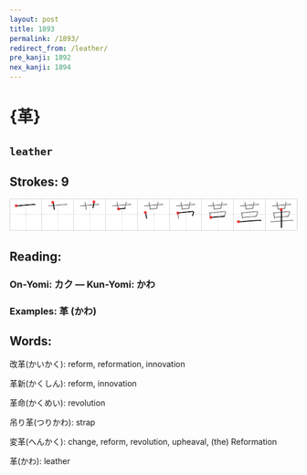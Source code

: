 ```yaml
---
layout: post
title: 1893
permalink: /1893/
redirect_from: /leather/
pre_kanji: 1892
nex_kanji: 1894
---
```


# {革}

## `leather`

## Strokes: 9

<div class="stroke"><img src="../images/E99DA9.png" /></div>

## Reading:

### On-Yomi: カク &mdash; Kun-Yomi: かわ

### Examples: 革 (かわ)

## Words:

改革(かいかく): reform, reformation, innovation

革新(かくしん): reform, innovation

革命(かくめい): revolution

吊り革(つりかわ): strap

変革(へんかく): change, reform, revolution, upheaval, (the) Reformation

革(かわ): leather
